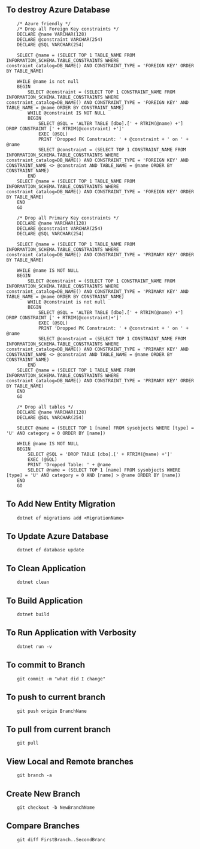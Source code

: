 ## To destroy Azure Database

        /* Azure friendly */
        /* Drop all Foreign Key constraints */
        DECLARE @name VARCHAR(128)
        DECLARE @constraint VARCHAR(254)
        DECLARE @SQL VARCHAR(254)

        SELECT @name = (SELECT TOP 1 TABLE_NAME FROM INFORMATION_SCHEMA.TABLE_CONSTRAINTS WHERE constraint_catalog=DB_NAME() AND CONSTRAINT_TYPE = 'FOREIGN KEY' ORDER BY TABLE_NAME)

        WHILE @name is not null
        BEGIN
            SELECT @constraint = (SELECT TOP 1 CONSTRAINT_NAME FROM INFORMATION_SCHEMA.TABLE_CONSTRAINTS WHERE constraint_catalog=DB_NAME() AND CONSTRAINT_TYPE = 'FOREIGN KEY' AND TABLE_NAME = @name ORDER BY CONSTRAINT_NAME)
            WHILE @constraint IS NOT NULL
            BEGIN
                SELECT @SQL = 'ALTER TABLE [dbo].[' + RTRIM(@name) +'] DROP CONSTRAINT [' + RTRIM(@constraint) +']'
                EXEC (@SQL)
                PRINT 'Dropped FK Constraint: ' + @constraint + ' on ' + @name
                SELECT @constraint = (SELECT TOP 1 CONSTRAINT_NAME FROM INFORMATION_SCHEMA.TABLE_CONSTRAINTS WHERE constraint_catalog=DB_NAME() AND CONSTRAINT_TYPE = 'FOREIGN KEY' AND CONSTRAINT_NAME <> @constraint AND TABLE_NAME = @name ORDER BY CONSTRAINT_NAME)
            END
        SELECT @name = (SELECT TOP 1 TABLE_NAME FROM INFORMATION_SCHEMA.TABLE_CONSTRAINTS WHERE constraint_catalog=DB_NAME() AND CONSTRAINT_TYPE = 'FOREIGN KEY' ORDER BY TABLE_NAME)
        END
        GO

        /* Drop all Primary Key constraints */
        DECLARE @name VARCHAR(128)
        DECLARE @constraint VARCHAR(254)
        DECLARE @SQL VARCHAR(254)

        SELECT @name = (SELECT TOP 1 TABLE_NAME FROM INFORMATION_SCHEMA.TABLE_CONSTRAINTS WHERE constraint_catalog=DB_NAME() AND CONSTRAINT_TYPE = 'PRIMARY KEY' ORDER BY TABLE_NAME)

        WHILE @name IS NOT NULL
        BEGIN
            SELECT @constraint = (SELECT TOP 1 CONSTRAINT_NAME FROM INFORMATION_SCHEMA.TABLE_CONSTRAINTS WHERE constraint_catalog=DB_NAME() AND CONSTRAINT_TYPE = 'PRIMARY KEY' AND TABLE_NAME = @name ORDER BY CONSTRAINT_NAME)
            WHILE @constraint is not null
            BEGIN
                SELECT @SQL = 'ALTER TABLE [dbo].[' + RTRIM(@name) +'] DROP CONSTRAINT [' + RTRIM(@constraint)+']'
                EXEC (@SQL)
                PRINT 'Dropped PK Constraint: ' + @constraint + ' on ' + @name
                SELECT @constraint = (SELECT TOP 1 CONSTRAINT_NAME FROM INFORMATION_SCHEMA.TABLE_CONSTRAINTS WHERE constraint_catalog=DB_NAME() AND CONSTRAINT_TYPE = 'PRIMARY KEY' AND CONSTRAINT_NAME <> @constraint AND TABLE_NAME = @name ORDER BY CONSTRAINT_NAME)
            END
        SELECT @name = (SELECT TOP 1 TABLE_NAME FROM INFORMATION_SCHEMA.TABLE_CONSTRAINTS WHERE constraint_catalog=DB_NAME() AND CONSTRAINT_TYPE = 'PRIMARY KEY' ORDER BY TABLE_NAME)
        END
        GO

        /* Drop all tables */
        DECLARE @name VARCHAR(128)
        DECLARE @SQL VARCHAR(254)

        SELECT @name = (SELECT TOP 1 [name] FROM sysobjects WHERE [type] = 'U' AND category = 0 ORDER BY [name])

        WHILE @name IS NOT NULL
        BEGIN
            SELECT @SQL = 'DROP TABLE [dbo].[' + RTRIM(@name) +']'
            EXEC (@SQL)
            PRINT 'Dropped Table: ' + @name
            SELECT @name = (SELECT TOP 1 [name] FROM sysobjects WHERE [type] = 'U' AND category = 0 AND [name] > @name ORDER BY [name])
        END
        GO

## To Add New Entity Migration
        
        dotnet ef migrations add <MigrationName>

## To Update Azure Database

        dotnet ef database update

## To Clean Application

        dotnet clean

## To Build Application

        dotnet build

## To Run Application with Verbosity

        dotnet run -v

## To commit to Branch

        git commit -m "what did I change"

## To push to current branch

        git push origin BranchNane

## To pull from current branch

        git pull

## View Local and Remote branches

        git branch -a

## Create New Branch

        git checkout -b NewBranchName

## Compare Branches

        git diff FirstBranch..SecondBranc